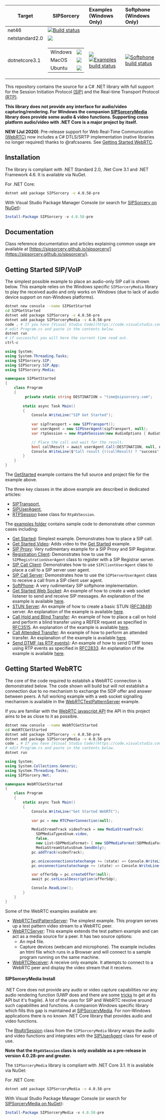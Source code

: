 | Target        | SIPSorcery    | Examples <br/> (Windows Only)    | Softphone <br/> (Windows Only) |
| --------------| ------------- |:-------------|:--------- |
| net46        | [![Build status](https://ci.appveyor.com/api/projects/status/1prvhq7jyw0s5fb1/branch/master?svg=true)](https://ci.appveyor.com/project/sipsorcery/sipsorcery/branch/master) | | |
| netstandard2.0 | ![](https://github.com/sipsorcery/sipsorcery/workflows/sipsorcery-std20/badge.svg) |  |  |
| dotnetcore3.1 | <table><tr><td>Windows</td><td>![](https://github.com/sipsorcery/sipsorcery/workflows/sipsorcery-core31-win/badge.svg)</td></tr><tr><td>MacOS</td><td>![](https://github.com/sipsorcery/sipsorcery/workflows/sipsorcery-core31-mac/badge.svg)</td></tr><tr><td>Ubuntu</td><td>![](https://github.com/sipsorcery/sipsorcery/workflows/sipsorcery-core31-ubuntu/badge.svg)</td></tr></table> | ![](https://github.com/sipsorcery/sipsorcery/workflows/examples-core31/badge.svg) <br> [![Examples build status](https://ci.appveyor.com/api/projects/status/4myf11mda0p69ysm/branch/master?svg=true)](https://ci.appveyor.com/project/sipsorcery/sipsorcery-mre1o/branch/master) | [![Softphone build status](https://ci.appveyor.com/api/projects/status/xx1bcttkk4gbrd3y/branch/master?svg=true)](https://ci.appveyor.com/project/sipsorcery/sipsorcery-0p6s4/branch/master) |


This repository contains the source for a C# .NET library with full support for the Session Initiation Protocol [(SIP)](https://tools.ietf.org/html/rfc3261) and the Real-time Transport Protocol [(RTP)](https://tools.ietf.org/html/rfc3550). 

**This library does not provide any interface for audio/video capturing/rendering. For Windows the companion [SIPSorceryMedia](https://github.com/sipsorcery/sipsorcery-media) library does provide some audio & video functions. Supporting cross platform audio/video with .NET Core is a major project by itself.**

**NEW (Jul 2020)**: Pre-release support for Web Real-Time Communication [(WebRTC)](https://www.w3.org/TR/webrtc/) now includes a C# DTLS/SRTP implementation (native libraries no longer required) thanks to @rafcsoares. See [Getting Started WebRTC](#getting-started-webrtc).

## Installation

The library is compliant with .NET Standard 2.0, .Net Core 3.1 and .NET Framework 4.6. It is available via NuGet.

For .NET Core:

````bash
dotnet add package SIPSorcery -v 4.0.58-pre
````

With Visual Studio Package Manager Console (or search for [SIPSorcery on NuGet](https://www.nuget.org/packages/SIPSorcery/)):

````ps1
Install-Package SIPSorcery -v 4.0.58-pre
````

## Documentation

Class reference documentation and articles explaining common usage are available at [https://sipsorcery.github.io/sipsorcery/](https://sipsorcery.github.io/sipsorcery/).

## Getting Started SIP/VoIP

The simplest possible example to place an audio-only SIP call is shown below. This example relies on the Windows specific `SIPSorceryMedia` library to play the received audio and only works on Windows (due to lack of audio device support on non-Windows platforms).

````bash
dotnet new console --name SIPGetStarted
cd SIPGetStarted
dotnet add package SIPSorcery -v 4.0.58-pre
dotnet add package SIPSorceryMedia -v 4.0.58-pre
code . # If you have [Visual Studio Code](https://code.visualstudio.com/) installed
# edit Program.cs and paste in the contents below.
dotnet run
# if successful you will here the current time read out.
ctrl-c
````

````csharp
using System;
using System.Threading.Tasks;
using SIPSorcery.SIP;
using SIPSorcery.SIP.App;
using SIPSorcery.Media;

namespace SIPGetStarted
{
    class Program
    {
         private static string DESTINATION = "time@sipsorcery.com";
        
        static async Task Main()
        {
            Console.WriteLine("SIP Get Started");
            
            var sipTransport = new SIPTransport();
            var userAgent = new SIPUserAgent(sipTransport, null);
            var rtpSession = new RtpAVSession(new AudioOptions { AudioSource = AudioSourcesEnum.CaptureDevice }, null);

            // Place the call and wait for the result.
            bool callResult = await userAgent.Call(DESTINATION, null, null, rtpSession);
            Console.WriteLine($"Call result {((callResult) ? "success" : "failure")}.");
        }
    }
}
````

The [GetStarted](https://github.com/sipsorcery/sipsorcery/tree/master/examples/GetStarted) example contains the full source and project file for the example above.

The three key classes in the above example are described in dedicated articles:

 - [SIPTransport](https://sipsorcery.github.io/sipsorcery/articles/transport.html),
 - [SIPUserAgent](https://sipsorcery.github.io/sipsorcery/articles/sipuseragent.html),
 - [RTPSession](https://sipsorcery.github.io/sipsorcery/articles/rtpsession.html) base class for `RtpAVSession`.

The [examples folder](https://github.com/sipsorcery/sipsorcery/tree/master/examples) contains sample code to demonstrate other common cases including:

  - [Get Started](https://github.com/sipsorcery/sipsorcery/tree/master/examples/GetStarted): Simplest example. Demonstrates how to place a SIP call.
  - [Get Started Video](https://github.com/sipsorcery/sipsorcery/tree/master/examples/GetStartedVideo): Adds video to the [Get Started](https://github.com/sipsorcery/sipsorcery/tree/master/examples/GetStarted) example.
  - [SIP Proxy](https://github.com/sipsorcery/sipsorcery/tree/master/examples/SIPProxy): Very rudimentary example for a SIP Proxy and SIP Registrar. 
  - [Registration Client](https://github.com/sipsorcery/sipsorcery/tree/master/examples/UserAgentRegister): Demonstrates how to use the `SIPRegistrationUserAgent` class to register with a SIP Registrar server.
  - [SIP Call Client](https://github.com/sipsorcery/sipsorcery/tree/master/examples/UserAgentClient): Demonstrates how to use `SIPClientUserAgent` class to place a call to a SIP server user agent.
  - [SIP Call Server](https://github.com/sipsorcery/sipsorcery/tree/master/examples/UserAgentServer): Demonstrates how to use the `SIPServerUserAgent` class to receive a call from a SIP client user agent.
  - [SoftPhone](https://github.com/sipsorcery/sipsorcery/tree/master/examples/Softphone): A very rudimentary SIP softphone implementation.
  - [Get Started Web Socket](https://github.com/sipsorcery/sipsorcery/tree/master/examples/GetStartedWebSocket): An example of how to create a web socket listener to send and receive SIP messages. An explanation of the example is available [here](https://sipsorcery.github.io/sipsorcery/articles/websocket-sipchannel.html).
  - [STUN Server](https://github.com/sipsorcery/sipsorcery/tree/master/examples/StunServer): An example of how to create a basic STUN ([RFC3849](https://tools.ietf.org/html/rfc3489)) server. An explanation of the example is available [here](https://sipsorcery.github.io/sipsorcery/articles/stunserver.html).
  - [Call Hold and Blind Transfer](https://github.com/sipsorcery/sipsorcery/tree/master/examples/CallHoldAndTransfer): An example of how to place a call on hold and perform a blind transfer using a REFER request as specified in [RFC3515](https://tools.ietf.org/html/rfc3515). An explanation of the example is available [here](https://sipsorcery.github.io/sipsorcery/articles/callholdtransfer.html).
  - [Call Attended Transfer](https://github.com/sipsorcery/sipsorcery/tree/master/examples/AttendedTransfer): An example of how to perform an attended transfer. An explanation of the example is available [here](https://sipsorcery.github.io/sipsorcery/articles/attendedtransfer.html).
  - [Send DTMF (as RTP events)](https://github.com/sipsorcery/sipsorcery/tree/master/examples/SendDtmf): An example of how to send DTMF tones using RTP events as specified in [RFC2833](https://tools.ietf.org/html/rfc2833). An explanation of the example is available [here](https://sipsorcery.github.io/sipsorcery/articles/senddtmf.html).

## Getting Started WebRTC

The core of the code required to establish a WebRTC connection is demonstrated below. The code shown will build but will not establish a connection due to no mechanism to exchange the SDP offer and answer between peers. A full working example with a web socket signalling mechanism is available in the [WebRTCTestPatternServer](https://github.com/sipsorcery/sipsorcery/tree/master/examples/WebRTCTestPatternServer) example.

If you are familiar with the [WebRTC javascript API](https://www.w3.org/TR/webrtc/) the API in this project aims to be as close to it as possible.

````bash
dotnet new console --name WebRTCGetStarted
cd WebRTCGetStarted
dotnet add package SIPSorcery -v 4.0.58-pre
dotnet add package SIPSorceryMedia -v 4.0.58-pre
code . # If you have [Visual Studio Code](https://code.visualstudio.com/) installed
# edit Program.cs and paste in the contents below.
dotnet run
````

````csharp
using System;
using System.Collections.Generic;
using System.Threading.Tasks;
using SIPSorcery.Net;

namespace WebRTCGetStarted
{
    class Program
    {
        static async Task Main()
        {
            Console.WriteLine("Get Started WebRTC");
            
            var pc = new RTCPeerConnection(null);

            MediaStreamTrack videoTrack = new MediaStreamTrack(
              SDPMediaTypesEnum.video, 
              false, 
              new List<SDPMediaFormat> { new SDPMediaFormat(SDPMediaFormatsEnum.VP8) }, 
              MediaStreamStatusEnum.SendOnly);
            pc.addTrack(videoTrack);

            pc.oniceconnectionstatechange += (state) => Console.WriteLine($"ICE connection state change to {state}.");
            pc.onconnectionstatechange += (state) => Console.WriteLine($"Peer connection state change to {state}.");

            var offerSdp = pc.createOffer(null);
            await pc.setLocalDescription(offerSdp);

            Console.ReadLine();
        }
    }
}
````

Some of the WebRTC examples available are:

 - [WebRTCTestPatternServer](https://github.com/sipsorcery/sipsorcery/tree/master/examples/WebRTCTestPatternServer): The simplest example. This program serves up a test pattern video stream to a WebRTC peer.
 - [WebRTCServer](https://github.com/sipsorcery/sipsorcery/tree/master/examples/WebRTCServer): This example extends the test pattern example and can act as a media source for a peer. It has two source options:
   - An mp4 file.
   - Capture devices (webcam and microphone).
 The example includes an html file which runs in a Browser and will connect to a sample program running on the same machine.
- [WebRTCReceiver](https://github.com/sipsorcery/sipsorcery/tree/master/examples/WebRTCReceiver): A receive only example. It attempts to connect to a WebRTC peer and display the video stream that it receives.

#### SIPSorceryMedia Install

.NET Core does not provide any audio or video capture capabilities nor any audio rendering function (UWP does and there are some [tricks](https://blogs.windows.com/windowsdeveloper/2017/01/25/calling-windows-10-apis-desktop-application/) to get at its API but it's fragile). A lot of the uses for SIP and WebRTC revolve around such capabilities and functions. A companion Windows specific library which fills this gap is maintained at [SIPSorceryMedia](https://github.com/sipsorcery/sipsorcery-media). For non-Windows applications there is no known .NET Core library that provides audio and video functions.

The [RtpAVSession](https://github.com/sipsorcery/sipsorcery-media/blob/master/src/RtpAVSession/RtpAVSession.cs) class from the `SIPSorceryMedia` library wraps the audio and video functions and integrates with the [SIPUserAgent](https://sipsorcery.github.io/sipsorcery/api/SIPSorcery.SIP.App.SIPUserAgent.html) class for ease of use.

**Note that the `RtpAVSession` class is only available as a pre-release in version 4.0.28-pre and greater.**

The `SIPSorceryMedia` library is compliant with .NET Core 3.1. It is available via NuGet:

For .NET Core:

````bash
dotnet add package SIPSorceryMedia -v 4.0.58-pre
````

With Visual Studio Package Manager Console (or search for [SIPSorceryMedia on NuGet](https://www.nuget.org/packages/SIPSorceryMedia/)):

````ps1
Install-Package SIPSorceryMedia -v 4.0.58-pre
````
